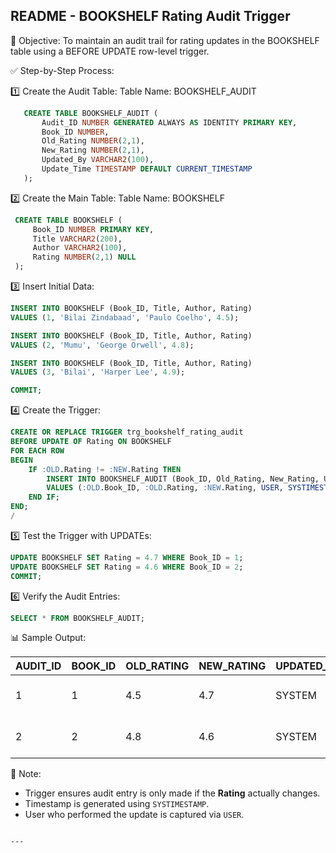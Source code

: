 README - BOOKSHELF Rating Audit Trigger
----------------------------------------

📌 Objective:
To maintain an audit trail for rating updates in the BOOKSHELF table using a BEFORE UPDATE row-level trigger.

✅ Step-by-Step Process:

1️⃣ Create the Audit Table:
   Table Name: BOOKSHELF_AUDIT

```sql
   CREATE TABLE BOOKSHELF_AUDIT (
       Audit_ID NUMBER GENERATED ALWAYS AS IDENTITY PRIMARY KEY,
       Book_ID NUMBER,
       Old_Rating NUMBER(2,1),
       New_Rating NUMBER(2,1),
       Updated_By VARCHAR2(100),
       Update_Time TIMESTAMP DEFAULT CURRENT_TIMESTAMP
   );
```

2️⃣ Create the Main Table:
   Table Name: BOOKSHELF

  ```sql
   CREATE TABLE BOOKSHELF (
       Book_ID NUMBER PRIMARY KEY,
       Title VARCHAR2(200),
       Author VARCHAR2(100),
       Rating NUMBER(2,1) NULL
   );
   ```

3️⃣ Insert Initial Data:

   ```sql
   INSERT INTO BOOKSHELF (Book_ID, Title, Author, Rating)
   VALUES (1, 'Bilai Zindabaad', 'Paulo Coelho', 4.5);

   INSERT INTO BOOKSHELF (Book_ID, Title, Author, Rating)
   VALUES (2, 'Mumu', 'George Orwell', 4.8);

   INSERT INTO BOOKSHELF (Book_ID, Title, Author, Rating)
   VALUES (3, 'Bilai', 'Harper Lee', 4.9);

   COMMIT;
   ```

4️⃣ Create the Trigger:

   ```sql
   CREATE OR REPLACE TRIGGER trg_bookshelf_rating_audit
   BEFORE UPDATE OF Rating ON BOOKSHELF
   FOR EACH ROW
   BEGIN
       IF :OLD.Rating != :NEW.Rating THEN
           INSERT INTO BOOKSHELF_AUDIT (Book_ID, Old_Rating, New_Rating, Updated_By, Update_Time)
           VALUES (:OLD.Book_ID, :OLD.Rating, :NEW.Rating, USER, SYSTIMESTAMP);
       END IF;
   END;
   /
   ```

5️⃣ Test the Trigger with UPDATEs:

   ```sql
   UPDATE BOOKSHELF SET Rating = 4.7 WHERE Book_ID = 1;
   UPDATE BOOKSHELF SET Rating = 4.6 WHERE Book_ID = 2;
   COMMIT;
   ```

6️⃣ Verify the Audit Entries:

   ```sql
   SELECT * FROM BOOKSHELF_AUDIT;
   ```

📊 Sample Output:

| AUDIT_ID | BOOK_ID | OLD_RATING | NEW_RATING | UPDATED_BY | UPDATE_TIME                  |
|----------|---------|------------|------------|------------|------------------------------|
| 1        | 1       | 4.5        | 4.7        | SYSTEM     | 09-FEB-25 12.41.15.842 PM    |
| 2        | 2       | 4.8        | 4.6        | SYSTEM     | 09-FEB-25 12.41.15.844 PM    |

📝 Note:
- Trigger ensures audit entry is only made if the **Rating** actually changes.
- Timestamp is generated using `SYSTIMESTAMP`.
- User who performed the update is captured via `USER`.

```

---

